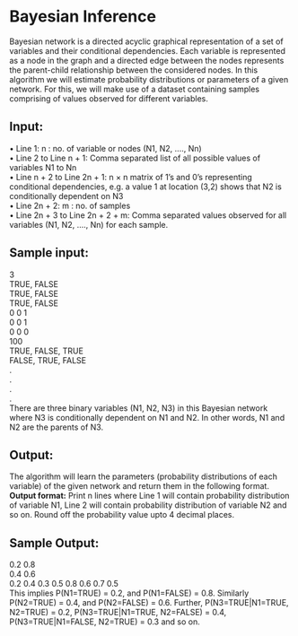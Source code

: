 # Bayesian Inference
Bayesian network is a directed acyclic graphical representation of a set of variables and their
conditional dependencies. Each variable is represented as a node in the graph and a directed edge between
the nodes represents the parent-child relationship between the considered nodes.
In this algorithm we will
estimate probability distributions or parameters of a given network. For this, we will make use of a dataset
containing samples comprising of values observed for different variables.

## Input:
• Line 1: n : no. of variable or nodes (N1, N2, ...., Nn)<br/>
• Line 2 to Line n + 1: Comma separated list of all possible values of variables N1 to Nn<br/>
• Line n + 2 to Line 2n + 1: n × n matrix of 1’s and 0’s representing conditional dependencies, e.g. a
value 1 at location (3,2) shows that N2 is conditionally dependent on N3<br/>
• Line 2n + 2: m : no. of samples<br/>
• Line 2n + 3 to Line 2n + 2 + m: Comma separated values observed for all variables (N1, N2, ...., Nn)
for each sample.<br/>
## Sample input:
3<br/>
TRUE, FALSE<br/>
TRUE, FALSE<br/>
TRUE, FALSE<br/>
0 0 1<br/>
0 0 1<br/>
0 0 0<br/>
100<br/>
TRUE, FALSE, TRUE<br/>
FALSE, TRUE, FALSE<br/>
.<br/>
.<br/>
.<br/>
.<br/>
There are three binary variables (N1, N2, N3) in this Bayesian network where N3 is conditionally dependent
on N1 and N2. In other words, N1 and N2 are the parents of N3.<br/>

## Output:
The algorithm will learn the parameters (probability distributions of each variable) of the given network
and return them in the following format.<br/>
<b>Output format:</b> Print n lines where Line 1 will contain probability distribution of variable N1, Line 2 will
contain probability distribution of variable N2 and so on. Round off the probability value upto 4 decimal
places.<br/>
## Sample Output:<br/>
0.2 0.8<br/>
0.4 0.6<br/>
0.2 0.4 0.3 0.5 0.8 0.6 0.7 0.5<br/>
This implies P(N1=TRUE) = 0.2, and P(N1=FALSE) = 0.8. Similarly P(N2=TRUE) = 0.4, and P(N2=FALSE)
= 0.6. Further, P(N3=TRUE|N1=TRUE, N2=TRUE) = 0.2, P(N3=TRUE|N1=TRUE, N2=FALSE) = 0.4,
P(N3=TRUE|N1=FALSE, N2=TRUE) = 0.3 and so on.
